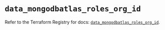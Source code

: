 # `data_mongodbatlas_roles_org_id`

Refer to the Terraform Registry for docs: [`data_mongodbatlas_roles_org_id`](https://registry.terraform.io/providers/mongodb/mongodbatlas/1.31.0/docs/data-sources/roles_org_id).
